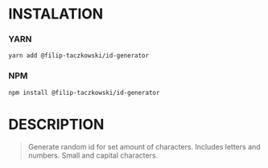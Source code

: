 # INSTALATION
### YARN
 `yarn add @filip-taczkowski/id-generator`
### NPM
 `npm install @filip-taczkowski/id-generator`

# DESCRIPTION
 > Generate random id for set amount of characters. Includes letters and numbers. Small and capital characters.


